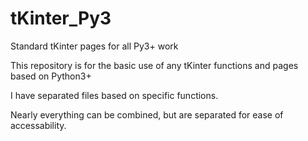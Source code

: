 # tKinter_Py3
Standard tKinter pages for all Py3+ work

This repository is for the basic use of any tKinter functions and pages based on Python3+

I have separated files based on specific functions. 

Nearly everything can be combined, but are separated for ease of accessability. 
